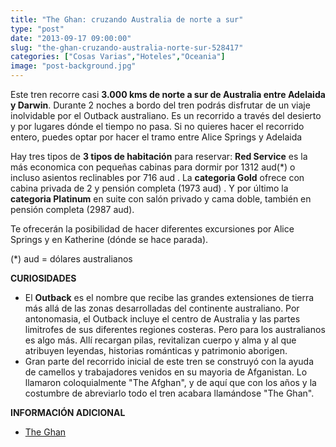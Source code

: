 ```yaml
---
title: "The Ghan: cruzando Australia de norte a sur"
type: "post"
date: "2013-09-17 09:00:00"
slug: "the-ghan-cruzando-australia-norte-sur-528417"
categories: ["Cosas Varias","Hoteles","Oceania"]
image: "post-background.jpg"
---
```


 [](/wp-content/uploads/2013/09/528417-228463.jpg)Este tren recorre casi **3.000 kms de norte a sur de Australia entre Adelaida y Darwin**. Durante 2 noches a bordo del tren podrás disfrutar de un viaje inolvidable por el Outback australiano. Es un recorrido a través del desierto y por lugares dónde el tiempo no pasa. Si no quieres hacer el recorrido entero, puedes optar por hacer el tramo entre Alice Springs y Adelaida

 Hay tres tipos de **3 tipos de habitación** para reservar: **Red Service** es la más economica con pequeñas cabinas para dormir por 1312 aud(\*) o incluso asientos reclinables por 716 aud . La **categoria Gold** ofrece con cabina privada de 2 y pensión completa (1973 aud) . Y por último la **categoria Platinum** en suite con salón privado y cama doble, también en pensión completa (2987 aud).

 Te ofrecerán la posibilidad de hacer diferentes excursiones por Alice Springs y en Katherine (dónde se hace parada).

 (\*) aud = dólares australianos

 **CURIOSIDADES**

- [](/wp-content/uploads/2013/09/528417-228466.jpg)El **Outback** es el nombre que recibe las grandes extensiones de tierra más allá de las zonas desarrolladas del continente australiano. Por antonomasia, el Outback incluye el centro de Australia y las partes limitrofes de sus diferentes regiones costeras. Pero para los australianos es algo más. Allí recargan pilas, revitalizan cuerpo y alma y al que atribuyen leyendas, historias románticas y patrimonio aborigen.
- Gran parte del recorrido inicial de este tren se construyó con la ayuda de camellos y trabajadores venidos en su mayoria de Afganistan. Lo llamaron coloquialmente "The Afghan", y de aquí que con los años y la costumbre de abreviarlo todo el tren acabara llamándose "The Ghan".

 **INFORMACIÓN ADICIONAL**

- [The Ghan](http://www.gsr.com.au/our-trains/train-routes.php)